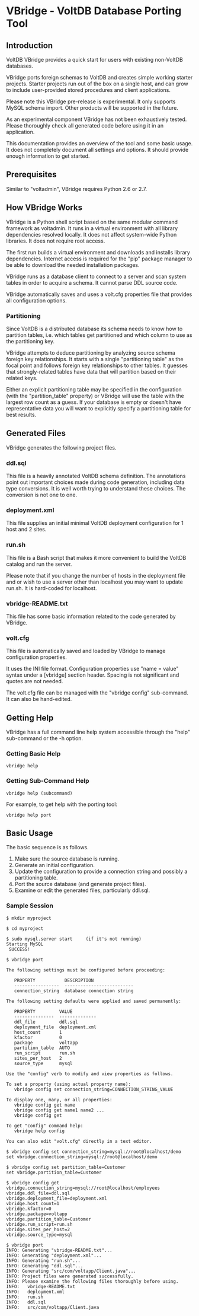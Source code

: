# VBridge - VoltDB Database Porting Tool


## Introduction

VoltDB VBridge provides a quick start for users with existing non-VoltDB
databases.

VBridge ports foreign schemas to VoltDB and creates simple working
starter projects. Starter projects run out of the box on a single host,
and can grow to include user-provided stored procedures and client
applications.

Please note this VBridge pre-release is experimental. It only supports
MySQL schema import. Other products will be supported in the future.

As an experimental component VBridge has not been exhaustively tested.
Please thoroughly check all generated code before using it in an
application.

This documentation provides an overview of the tool and some basic
usage. It does not completely document all settings and options. It
should provide enough information to get started.


## Prerequisites

Similar to "voltadmin", VBridge requires Python 2.6 or 2.7.


## How VBridge Works

VBridge is a Python shell script based on the same modular command
framework as voltadmin. It runs in a virtual environment with all
library dependencies resolved locally. It does not affect system-wide
Python libraries. It does not require root access.

The first run builds a virtual environment and downloads and installs
library dependencies. Internet access is required for the "pip" package
manager to be able to download the needed installation packages.

VBridge runs as a database client to connect to a server and scan system
tables in order to acquire a schema. It cannot parse DDL source code.

VBridge automatically saves and uses a volt.cfg properties file that
provides all configuration options.

### Partitioning

Since VoltDB is a distributed database its schema needs to know how to
partition tables, i.e. which tables get partitioned and which column to
use as the partitioning key.

VBridge attempts to deduce partitioning by analyzing source schema
foreign key relationships. It starts with a single "partitioning table"
as the focal point and follows foreign key relationships to other
tables. It guesses that strongly-related tables have data that will
partition based on their related keys.

Either an explicit partitioning table may be specified in the
configuration (with the "partition_table" property) or VBridge will use
the table with the largest row count as a guess. If your database is
empty or doesn't have representative data you will want to explicitly
specify a partitioning table for best results.


## Generated Files

VBridge generates the following project files.

### ddl.sql

This file is a heavily annotated VoltDB schema definition. The
annotations point out important choices made during code generation,
including data type conversions. It is well worth trying to understand
these choices.  The conversion is not one to one.

### deployment.xml

This file supplies an initial minimal VoltDB deployment configuration
for 1 host and 2 sites.

### run.sh

This file is a Bash script that makes it more convenient to build the
VoltDB catalog and run the server.

Please note that if you change the number of hosts in the deployment
file and or wish to use a server other than localhost you may want to
update run.sh. It is hard-coded for localhost.

### vbridge-README.txt

This file has some basic information related to the code generated by
VBridge.

### volt.cfg

This file is automatically saved and loaded by VBridge to manage
configuration properties.

It uses the INI file format. Configuration properties use "name = value"
syntax under a [vbridge] section header. Spacing is not significant and
quotes are not needed.

The volt.cfg file can be managed with the "vbridge config" sub-command.
It can also be hand-edited.


## Getting Help

VBridge has a full command line help system accessible through the
"help" sub-command or the -h option.

### Getting Basic Help

    vbridge help

### Getting Sub-Command Help

    vbridge help (subcommand)

For example, to get help with the porting tool:

    vbridge help port


## Basic Usage

The basic sequence is as follows.

1. Make sure the source database is running.
1. Generate an initial configuration.
1. Update the configuration to provide a connection string and possibly
   a partitioning table.
1. Port the source database (and generate project files).
1. Examine or edit the generated files, particularly ddl.sql.

### Sample Session

    $ mkdir myproject

    $ cd myproject

    $ sudo mysql.server start     (if it's not running)
    Starting MySQL
     SUCCESS!

    $ vbridge port

    The following settings must be configured before proceeding:

       PROPERTY           DESCRIPTION
       -----------------  --------------------------
       connection_string  database connection string

    The following setting defaults were applied and saved permanently:

       PROPERTY         VALUE
       ---------------  --------------
       ddl_file         ddl.sql
       deployment_file  deployment.xml
       host_count       1
       kfactor          0
       package          voltapp
       partition_table  AUTO
       run_script       run.sh
       sites_per_host   2
       source_type      mysql

    Use the "config" verb to modify and view properties as follows.

    To set a property (using actual property name):
       vbridge config set connection_string=CONNECTION_STRING_VALUE

    To display one, many, or all properties:
       vbridge config get name
       vbridge config get name1 name2 ...
       vbridge config get

    To get "config" command help:
       vbridge help config

    You can also edit "volt.cfg" directly in a text editor.

    $ vbridge config set connection_string=mysql://root@localhost/demo
    set vbridge.connection_string=mysql://root@localhost/demo

    $ vbridge config set partition_table=Customer
    set vbridge.partition_table=Customer

    $ vbridge config get
    vbridge.connection_string=mysql://root@localhost/employees
    vbridge.ddl_file=ddl.sql
    vbridge.deployment_file=deployment.xml
    vbridge.host_count=1
    vbridge.kfactor=0
    vbridge.package=voltapp
    vbridge.partition_table=Customer
    vbridge.run_script=run.sh
    vbridge.sites_per_host=2
    vbridge.source_type=mysql

    $ vbridge port
    INFO: Generating "vbridge-README.txt"...
    INFO: Generating "deployment.xml"...
    INFO: Generating "run.sh"...
    INFO: Generating "ddl.sql"...
    INFO: Generating "src/com/voltapp/Client.java"...
    INFO: Project files were generated successfully.
    INFO: Please examine the following files thoroughly before using.
    INFO:   vbridge-README.txt
    INFO:   deployment.xml
    INFO:   run.sh
    INFO:   ddl.sql
    INFO:   src/com/voltapp/Client.java
